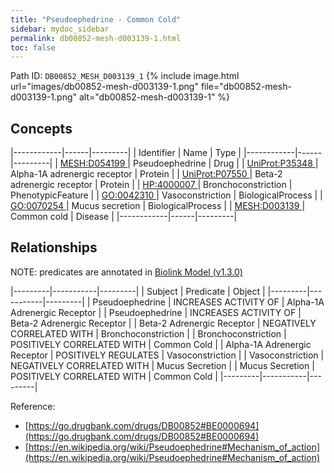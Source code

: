 ```yaml
---
title: "Pseudoephedrine - Common Cold"
sidebar: mydoc_sidebar
permalink: db00852-mesh-d003139-1.html
toc: false 
---
```



Path ID: `DB00852_MESH_D003139_1`
{% include image.html url="images/db00852-mesh-d003139-1.png" file="db00852-mesh-d003139-1.png" alt="db00852-mesh-d003139-1" %}

## Concepts

|------------|------|---------|
| Identifier | Name | Type    |
|------------|------|---------|
| <a href="https://identifiers.org/MESH:D054199">MESH:D054199 </a> | Pseudoephedrine | Drug |
| <a href="https://identifiers.org/UniProt:P35348">UniProt:P35348 </a> | Alpha-1A adrenergic receptor | Protein |
| <a href="https://identifiers.org/UniProt:P07550">UniProt:P07550 </a> | Beta-2 adrenergic receptor | Protein |
| <a href="https://identifiers.org/HP:4000007">HP:4000007 </a> | Bronchoconstriction | PhenotypicFeature |
| <a href="https://identifiers.org/GO:0042310">GO:0042310 </a> | Vasoconstriction | BiologicalProcess |
| <a href="https://identifiers.org/GO:0070254">GO:0070254 </a> | Mucus secretion | BiologicalProcess |
| <a href="https://identifiers.org/MESH:D003139">MESH:D003139 </a> | Common cold | Disease |
|------------|------|---------|

## Relationships


NOTE: predicates are annotated in <a href="https://github.com/biolink/biolink-model/releases/tag/v1.3.0">Biolink Model (v1.3.0)</a>

|---------|-----------|---------|
| Subject | Predicate | Object  |
|---------|-----------|---------|
| Pseudoephedrine | INCREASES ACTIVITY OF | Alpha-1A Adrenergic Receptor |
| Pseudoephedrine | INCREASES ACTIVITY OF | Beta-2 Adrenergic Receptor |
| Beta-2 Adrenergic Receptor | NEGATIVELY CORRELATED WITH | Bronchoconstriction |
| Bronchoconstriction | POSITIVELY CORRELATED WITH | Common Cold |
| Alpha-1A Adrenergic Receptor | POSITIVELY REGULATES | Vasoconstriction |
| Vasoconstriction | NEGATIVELY CORRELATED WITH | Mucus Secretion |
| Mucus Secretion | POSITIVELY CORRELATED WITH | Common Cold |
|---------|-----------|---------|

Reference: 
  - [https://go.drugbank.com/drugs/DB00852#BE0000694](https://go.drugbank.com/drugs/DB00852#BE0000694)
  - [https://en.wikipedia.org/wiki/Pseudoephedrine#Mechanism_of_action](https://en.wikipedia.org/wiki/Pseudoephedrine#Mechanism_of_action)
